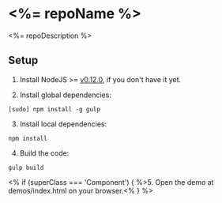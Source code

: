 # <%= repoName %>

<%= repoDescription %>

## Setup

1. Install NodeJS >= [v0.12.0](http://nodejs.org/dist/v0.12.0/), if you don't have it yet.

2. Install global dependencies:

  ```
  [sudo] npm install -g gulp
  ```

3. Install local dependencies:

  ```
  npm install
  ```

4. Build the code:

  ```
  gulp build
  ```

<% if (superClass === 'Component') { %>5. Open the demo at demos/index.html on your browser.<% } %>
